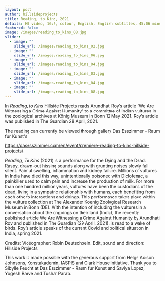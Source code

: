 ```yaml
---
layout: post
author: hillsideprojects
title: Reading, to Kins, 2021
details: HD video, 16:9, colour, English, English subtitles, 45:06 minutes
featured: false
image: /images/reading_to_kins_08.jpg
slider:
  - image: ""
    slide_url: /images/reading_to_kins_02.jpg
  - image: ""
    slide_url: /images/reading_to_kins_06.jpg
  - image: ""
    slide_url: /images/reading_to_kins_04.jpg
  - image: ""
    slide_url: /images/reading_to_kins_03.jpg
  - image: ""
    slide_url: /images/reading_to_kins_04.jpg
  - image: ""
    slide_url: /images/reading_to_kins_08.jpg
---
```

In *Reading, to Kins* Hillside Projects reads Arundhati Roy’s article “We Are Witnessing a Crime Against Humanity” to a committee of Indian vultures in the zoological archives at König Museum in Bonn 12 May 2021. Roy’s article was published in The Guardian 28 April, 2021. 

The reading can currently be viewed through gallery Das Esszimmer - Raum fur Kunst's

<https://dasesszimmer.com/en/event/premiere-reading-to-kins-hillside-projects/>

*Reading, To Kins* (2021) is a performance for the Dying and the Dead. Raspy, drawn-out hissing sounds along with grunting noises slowly fall silent. Painful swelling, inflammation and kidney failure. Millions of vultures in India have died this way, unintentionally poisoned with Diclofenac, a painkiller used to calm pain and increase the production of milk. For more than one hundred million years, vultures have been the custodians of the dead, living in a sympatric relationship with humans, each benefiting from each other’s interactions and doings. This performance takes place within the vulture collection at The Alexander Koenig Zoological Research Museum in Bonn (DE). With the intention of including the vultures in a conversation about the ongoings on their land (India), the recently published article We Are Witnessing a Crime Against Humanity by Arundhati Roy and published in The Guardian (29 April, 2021), is read to a wake of birds. Roy’s article speaks of the current Covid and political situation in India, spring 2021.

Credits: Vidéographer: Robin Deutschbein. Edit, sound and direction: Hillside Projects

This work is made possible with the generous support from Helge Ax:son Johnsons, Konstakademin, IASPIS and Clark House Initiative. Thank you to Sibylle Feucht at Das Esszimmer - Raum fur Kunst and Saviya Lopez, Yogesh Barve and Tushar Parab.